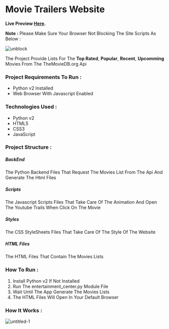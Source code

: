 # Movie Trailers Website

**Live Preview [Here](https://eslamtk.github.io/Movie-Trailers-Website/index.html).**

**Note :** Please Make Sure Your Browser Not Blocking The Site Scripts As Below :

![unblock](https://cloud.githubusercontent.com/assets/21007618/24321950/803cd412-1162-11e7-8d16-51f3ff8f217e.jpg)

The Project Provide Lists For The **Top Rated**, **Popular**, **Recent**, **Upcomming** Movies From The TheMovieDB.org Api

### Project Requirements To Run :
* Python v2 Installed
* Web Browser With Javascript Enabled

### Technologies Used :
* Python v2
* HTML5
* CSS3
* JavaScript

### Project Structure :

##### BackEnd
The Python Backend Files That Request The Movies List From The Api And Generate The Html Files
      
##### Scripts
The Javascript Scripts Files That Take Care Of The Animation And Open The Youtube Trails When Click On The Movie

##### Styles
The CSS StyleSheets Files That Take Care Of The Style Of The Website

##### HTML Files
The HTML Files That Contain The Movies Lists

### How To Run :
1. Install Python v2 If Not Installed
2. Run The entertainment_center.py Module File
3. Wait Until The App Generate The Movies Lists
4. The HTML Files Will Open In Your Default Browser

### How It Works :
![untitled-1](https://cloud.githubusercontent.com/assets/21007618/24324369/ec992c34-118d-11e7-8451-11e6e44cfceb.jpg)

